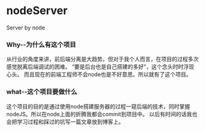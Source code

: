 # nodeServer
Server by node
### Why--为什么有这个项目
从行业的角度来讲，前后端分离是大趋势。但对于我个人而言，在项目的过程多次感觉脱离后端调试的困难。 “要是后台也是自己搭建的多好”，这个念头时时浮现心头。
而且现在的前端工程师不会node也是不好意思。所以就有了这个项目。
### what--这个项目要做什么
这个项目的目的是通过使用node搭建服务器的过程一窥后端的技术，同时掌握nodeJS。所以在node上面的折腾我都会commit到项目中。
以后有时间的话我也会把学习过程和踩过的坑写一篇文章放到博客上。
